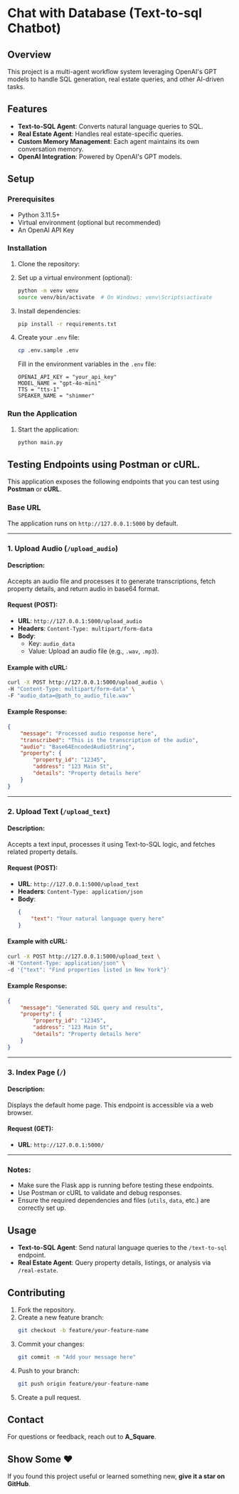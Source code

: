 # Chat with Database (Text-to-sql Chatbot)

## Overview
This project is a multi-agent workflow system leveraging OpenAI's GPT models to handle SQL generation, real estate queries, and other AI-driven tasks.

## Features
- **Text-to-SQL Agent**: Converts natural language queries to SQL.
- **Real Estate Agent**: Handles real estate-specific queries.
- **Custom Memory Management**: Each agent maintains its own conversation memory.
- **OpenAI Integration**: Powered by OpenAI's GPT models.

## Setup

### Prerequisites
- Python 3.11.5+
- Virtual environment (optional but recommended)
- An OpenAI API Key

### Installation
1. Clone the repository:

2. Set up a virtual environment (optional):
   ```bash
   python -m venv venv
   source venv/bin/activate  # On Windows: venv\Scripts\activate
   ```

3. Install dependencies:
   ```bash
   pip install -r requirements.txt
   ```

4. Create your `.env` file:
   ```bash
   cp .env.sample .env
   ```
   Fill in the environment variables in the `.env` file:
   ```plaintext
   OPENAI_API_KEY = "your_api_key"
   MODEL_NAME = "gpt-4o-mini"
   TTS = "tts-1"
   SPEAKER_NAME = "shimmer"
   ```

### Run the Application
1. Start the application:
   ```bash
   python main.py
   ```

## Testing Endpoints using Postman or cURL.

This application exposes the following endpoints that you can test using **Postman** or **cURL**.

### Base URL
The application runs on `http://127.0.0.1:5000` by default.

---

### 1. Upload Audio (`/upload_audio`)

#### Description:
Accepts an audio file and processes it to generate transcriptions, fetch property details, and return audio in base64 format.

#### Request (POST):
- **URL**: `http://127.0.0.1:5000/upload_audio`
- **Headers**: `Content-Type: multipart/form-data`
- **Body**:
  - Key: `audio_data`
  - Value: Upload an audio file (e.g., `.wav`, `.mp3`).

#### Example with cURL:
```bash
curl -X POST http://127.0.0.1:5000/upload_audio \
-H "Content-Type: multipart/form-data" \
-F "audio_data=@path_to_audio_file.wav"
```

#### Example Response:
```json
{
    "message": "Processed audio response here",
    "transcribed": "This is the transcription of the audio",
    "audio": "Base64EncodedAudioString",
    "property": {
        "property_id": "12345",
        "address": "123 Main St",
        "details": "Property details here"
    }
}
```

---

### 2. Upload Text (`/upload_text`)

#### Description:
Accepts a text input, processes it using Text-to-SQL logic, and fetches related property details.

#### Request (POST):
- **URL**: `http://127.0.0.1:5000/upload_text`
- **Headers**: `Content-Type: application/json`
- **Body**:
  ```json
  {
      "text": "Your natural language query here"
  }
  ```

#### Example with cURL:
```bash
curl -X POST http://127.0.0.1:5000/upload_text \
-H "Content-Type: application/json" \
-d '{"text": "Find properties listed in New York"}'
```

#### Example Response:
```json
{
    "message": "Generated SQL query and results",
    "property": {
        "property_id": "12345",
        "address": "123 Main St",
        "details": "Property details here"
    }
}
```

---

### 3. Index Page (`/`)

#### Description:
Displays the default home page. This endpoint is accessible via a web browser.

#### Request (GET):
- **URL**: `http://127.0.0.1:5000/`

---

### Notes:
- Make sure the Flask app is running before testing these endpoints.
- Use Postman or cURL to validate and debug responses.
- Ensure the required dependencies and files (`utils`, `data`, etc.) are correctly set up.

## Usage
- **Text-to-SQL Agent**:
  Send natural language queries to the `/text-to-sql` endpoint.
- **Real Estate Agent**:
  Query property details, listings, or analysis via `/real-estate`.

## Contributing
1. Fork the repository.
2. Create a new feature branch:
   ```bash
   git checkout -b feature/your-feature-name
   ```
3. Commit your changes:
   ```bash
   git commit -m "Add your message here"
   ```
4. Push to your branch:
   ```bash
   git push origin feature/your-feature-name
   ```
5. Create a pull request.

## Contact
For questions or feedback, reach out to **A_Square**.

## Show Some ❤️
If you found this project useful or learned something new, **give it a star on GitHub**.



